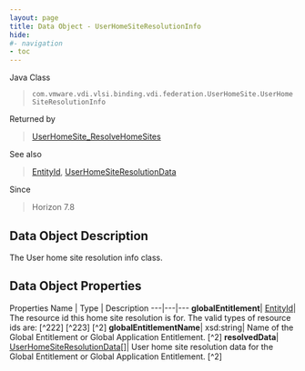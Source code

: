 ```yaml
---
layout: page
title: Data Object - UserHomeSiteResolutionInfo
hide:
#- navigation
- toc
---
```






Java Class
> `com.vmware.vdi.vlsi.binding.vdi.federation.UserHomeSite.UserHomeSiteResolutionInfo`

Returned by
> [UserHomeSite_ResolveHomeSites](vdi.federation.UserHomeSite.md#resolveHomeSites)

See also
> [EntityId](vdi.EntityId.md), [UserHomeSiteResolutionData](vdi.federation.UserHomeSite.UserHomeSiteResolutionData.md)

Since
> Horizon 7.8


## Data Object Description

The User home site resolution info class.

## Data Object Properties
Properties
Name |  Type |  Description
---|---|---
**globalEntitlement**| [EntityId](vdi.EntityId.md)|  The resource id this home site resolution is for. The valid types of resource ids are: [^222] [^223] [^2]
**globalEntitlementName**|  xsd:string|  Name of the Global Entitlement or Global Application Entitlement. [^2]
**resolvedData**| [UserHomeSiteResolutionData[]](vdi.federation.UserHomeSite.UserHomeSiteResolutionData.md)|  User home site resolution data for the Global Entitlement or Global Application Entitlement. [^2]


 

